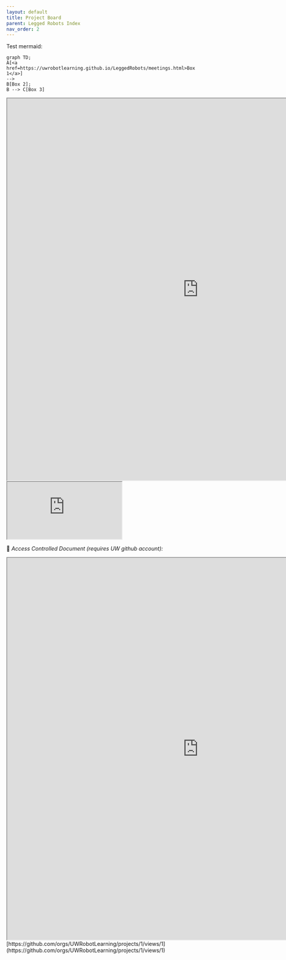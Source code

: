 ```yaml
---
layout: default
title: Project Board
parent: Legged Robots Index
nav_order: 2
---
```


Test mermaid:

```mermaid
graph TD;
A[<a href=https://uwrobotlearning.github.io/LeggedRobots/meetings.html>Box 1</a>]
-->
B[Box 2];
B --> C[Box 3] 
```



<iframe src="https://docs.google.com/document/d/e/2PACX-1vROCMbVnf0GUGJX9vr6MTh0IAmzO4dm1pG_qKt_ozKaYgxTVYCtiHk-PqHCKVbx8odAGlUpfUsDPHIS/pub?widget=true&amp;headers=false" width="1000" height="1000"></iframe>
<iframe src="https://docs.google.com/document/d/e/2PACX-1vROCMbVnf0GUGJX9vr6MTh0IAmzO4dm1pG_qKt_ozKaYgxTVYCtiHk-PqHCKVbx8odAGlUpfUsDPHIS/pub?embedded=true"></iframe>

🛑 *Access Controlled Document (requires UW github account):*
<iframe src="https://github.com/orgs/UWRobotLearning/projects" width="1000" height="1000"></iframe>
[https://github.com/orgs/UWRobotLearning/projects/1/views/1](https://github.com/orgs/UWRobotLearning/projects/1/views/1)

